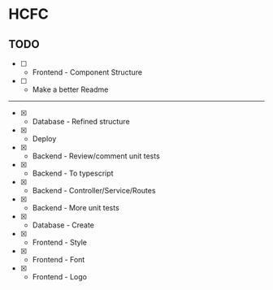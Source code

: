 # HCFC

## TODO

- [ ] - Frontend - Component Structure
- [ ] - Make a better Readme

---

- [x] - Database - Refined structure
- [x] - Deploy
- [x] - Backend - Review/comment unit tests
- [x] - Backend - To typescript
- [x] - Backend - Controller/Service/Routes
- [x] - Backend - More unit tests
- [x] - Database - Create
- [x] - Frontend - Style
- [x] - Frontend - Font
- [x] - Frontend - Logo
